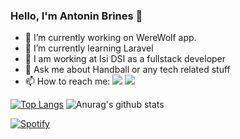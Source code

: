 ### Hello, I'm Antonin Brines 👋

- 🔭 I’m currently working on WereWolf app. 
- 🌱 I’m currently learning Laravel
- 👯 I am working at Isi DSI as a fullstack developer
- 💬 Ask me about Handball or any tech related stuff
- 📫 How to reach me: [<img src="https://img.shields.io/twitter/url?style=social&url=https%3A%2F%2Ftwitter.com%2Fkemonas89" />](https://twitter.com/kemonas89) 
                      [<img src="https://img.shields.io/badge/LinkedIn-0077B5?style=for-the-badge&logo=linkedin&logoColor=white" />](https://www.linkedin.com/in/antonin-brines-052513171/)

[![Top Langs](https://github-readme-stats.vercel.app/api/top-langs/?username=antobrines&theme=radical)](https://github.com/antobrines/) ![Anurag's github stats](https://github-readme-stats.vercel.app/api?username=antobrines&show_icons=true&theme=radical)

[![Spotify](https://novatorem-antobrines.vercel.app/api/spotify)](https://open.spotify.com/user/kemonas)



